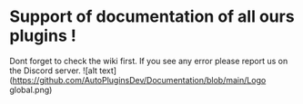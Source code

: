 # Support of documentation of all ours plugins !
Dont forget to check the wiki first.
If you see any error please report us on the Discord server.
![alt text](https://github.com/AutoPluginsDev/Documentation/blob/main/Logo global.png)
